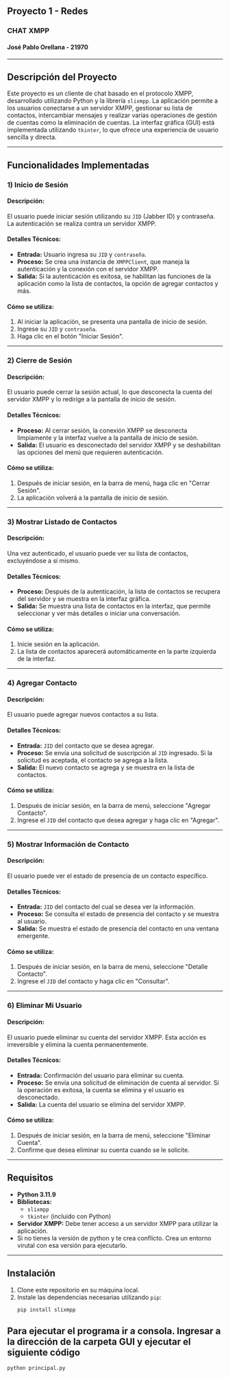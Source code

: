 ## Proyecto 1 - Redes
### CHAT XMPP
#### José Pablo Orellana - 21970

---

## Descripción del Proyecto

Este proyecto es un cliente de chat basado en el protocolo XMPP, desarrollado utilizando Python y la librería `slixmpp`. La aplicación permite a los usuarios conectarse a un servidor XMPP, gestionar su lista de contactos, intercambiar mensajes y realizar varias operaciones de gestión de cuentas como la eliminación de cuentas. La interfaz gráfica (GUI) está implementada utilizando `tkinter`, lo que ofrece una experiencia de usuario sencilla y directa.

---

## Funcionalidades Implementadas

### 1) **Inicio de Sesión**

#### Descripción:
El usuario puede iniciar sesión utilizando su `JID` (Jabber ID) y contraseña. La autenticación se realiza contra un servidor XMPP.

#### Detalles Técnicos:
- **Entrada:** Usuario ingresa su `JID` y `contraseña`.
- **Proceso:** Se crea una instancia de `XMPPClient`, que maneja la autenticación y la conexión con el servidor XMPP.
- **Salida:** Si la autenticación es exitosa, se habilitan las funciones de la aplicación como la lista de contactos, la opción de agregar contactos y más.

#### Cómo se utiliza:
1. Al iniciar la aplicación, se presenta una pantalla de inicio de sesión.
2. Ingrese su `JID` y `contraseña`.
3. Haga clic en el botón "Iniciar Sesión".

---

### 2) **Cierre de Sesión**

#### Descripción:
El usuario puede cerrar la sesión actual, lo que desconecta la cuenta del servidor XMPP y lo redirige a la pantalla de inicio de sesión.

#### Detalles Técnicos:
- **Proceso:** Al cerrar sesión, la conexión XMPP se desconecta limpiamente y la interfaz vuelve a la pantalla de inicio de sesión.
- **Salida:** El usuario es desconectado del servidor XMPP y se deshabilitan las opciones del menú que requieren autenticación.

#### Cómo se utiliza:
1. Después de iniciar sesión, en la barra de menú, haga clic en "Cerrar Sesión".
2. La aplicación volverá a la pantalla de inicio de sesión.

---

### 3) **Mostrar Listado de Contactos**

#### Descripción:
Una vez autenticado, el usuario puede ver su lista de contactos, excluyéndose a sí mismo.

#### Detalles Técnicos:
- **Proceso:** Después de la autenticación, la lista de contactos se recupera del servidor y se muestra en la interfaz gráfica.
- **Salida:** Se muestra una lista de contactos en la interfaz, que permite seleccionar y ver más detalles o iniciar una conversación.

#### Cómo se utiliza:
1. Inicie sesión en la aplicación.
2. La lista de contactos aparecerá automáticamente en la parte izquierda de la interfaz.

---

### 4) **Agregar Contacto**

#### Descripción:
El usuario puede agregar nuevos contactos a su lista.

#### Detalles Técnicos:
- **Entrada:** `JID` del contacto que se desea agregar.
- **Proceso:** Se envía una solicitud de suscripción al `JID` ingresado. Si la solicitud es aceptada, el contacto se agrega a la lista.
- **Salida:** El nuevo contacto se agrega y se muestra en la lista de contactos.

#### Cómo se utiliza:
1. Después de iniciar sesión, en la barra de menú, seleccione "Agregar Contacto".
2. Ingrese el `JID` del contacto que desea agregar y haga clic en "Agregar".

---

### 5) **Mostrar Información de Contacto**

#### Descripción:
El usuario puede ver el estado de presencia de un contacto específico.

#### Detalles Técnicos:
- **Entrada:** `JID` del contacto del cual se desea ver la información.
- **Proceso:** Se consulta el estado de presencia del contacto y se muestra al usuario.
- **Salida:** Se muestra el estado de presencia del contacto en una ventana emergente.

#### Cómo se utiliza:
1. Después de iniciar sesión, en la barra de menú, seleccione "Detalle Contacto".
2. Ingrese el `JID` del contacto y haga clic en "Consultar".

---

### 6) **Eliminar Mi Usuario**

#### Descripción:
El usuario puede eliminar su cuenta del servidor XMPP. Esta acción es irreversible y elimina la cuenta permanentemente.

#### Detalles Técnicos:
- **Entrada:** Confirmación del usuario para eliminar su cuenta.
- **Proceso:** Se envía una solicitud de eliminación de cuenta al servidor. Si la operación es exitosa, la cuenta se elimina y el usuario es desconectado.
- **Salida:** La cuenta del usuario se elimina del servidor XMPP.

#### Cómo se utiliza:
1. Después de iniciar sesión, en la barra de menú, seleccione "Eliminar Cuenta".
2. Confirme que desea eliminar su cuenta cuando se le solicite.

---

## Requisitos

- **Python 3.11.9**
- **Bibliotecas:** 
  - `slixmpp`
  - `tkinter` (incluido con Python)
- **Servidor XMPP:** Debe tener acceso a un servidor XMPP para utilizar la aplicación.
- Si no tienes la versión de python y te crea conflicto. Crea un entorno virutal con esa versión para ejecutarlo.

---

## Instalación

1. Clone este repositorio en su máquina local.
2. Instale las dependencias necesarias utilizando `pip`:
   ```bash
   pip install slixmpp

## Para ejecutar el programa ir a consola. Ingresar a la dirección de la carpeta GUI y ejecutar el siguiente código
   ```bash
   python principal.py
